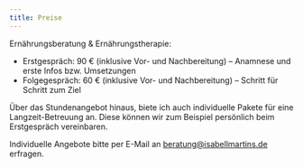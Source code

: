 ```yaml
---
title: Preise
---
```

Ernährungsberatung & Ernährungstherapie: 

* Erstgespräch: 90 € (inklusive Vor- und Nachbereitung) – Anamnese und erste Infos bzw. Umsetzungen
* Folgegespräch: 60 € (inklusive Vor- und Nachbereitung) – Schritt für Schritt zum Ziel

Über das Stundenangebot hinaus, biete ich auch individuelle Pakete für eine Langzeit-Betreuung an. Diese können wir zum Beispiel persönlich beim Erstgespräch vereinbaren.

Individuelle Angebote bitte per E-Mail an [beratung@isabellmartins.de](mailto:beratung@isabellmartins.de) erfragen.